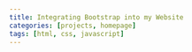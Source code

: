 ```yaml
---
title: Integrating Bootstrap into my Website
categories: [projects, homepage]
tags: [html, css, javascript]
---
```

